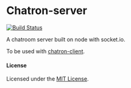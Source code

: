 # Chatron-server

 [![Build Status](https://travis-ci.org/robflop/chatron-server.svg?branch=master)](https://travis-ci.org/robflop/chatron-server)

A chatroom server built on node with socket.io.

To be used with [chatron-client](https://github.com/robflop/chatron-client).

#### License

Licensed under the [MIT License](https://github.com/robflop/chatron-server/blob/master/LICENSE.md).